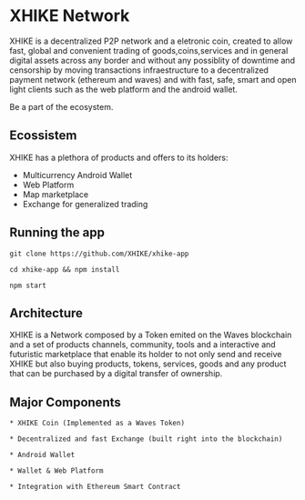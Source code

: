 # XHIKE Network
XHIKE is a decentralized P2P network and a eletronic coin, created to allow fast, global and convenient trading of goods,coins,services and in general digital assets across any border and without any possiblity of downtime and censorship by moving transactions infraestructure to a decentralized payment network (ethereum and waves) and with fast, safe, smart and open light clients such as the web platform and the android wallet.<br/>

Be a part of the ecosystem.

## Ecossistem
XHIKE has a plethora of products and offers to its holders:

* Multicurrency Android Wallet
* Web Platform
* Map marketplace
* Exchange for generalized trading

## Running the app

    git clone https://github.com/XHIKE/xhike-app

    cd xhike-app && npm install

    npm start

## Architecture
XHIKE is a Network composed by a Token emited on the Waves blockchain and a set of products
channels, community, tools and a interactive and futuristic marketplace that enable its holder to not only send and receive 
XHIKE but also buying products, tokens, services, goods and any product that can be purchased by a digital transfer of 
ownership.


## Major Components

    * XHIKE Coin (Implemented as a Waves Token)

    * Decentralized and fast Exchange (built right into the blockchain)

    * Android Wallet

    * Wallet & Web Platform

    * Integration with Ethereum Smart Contract